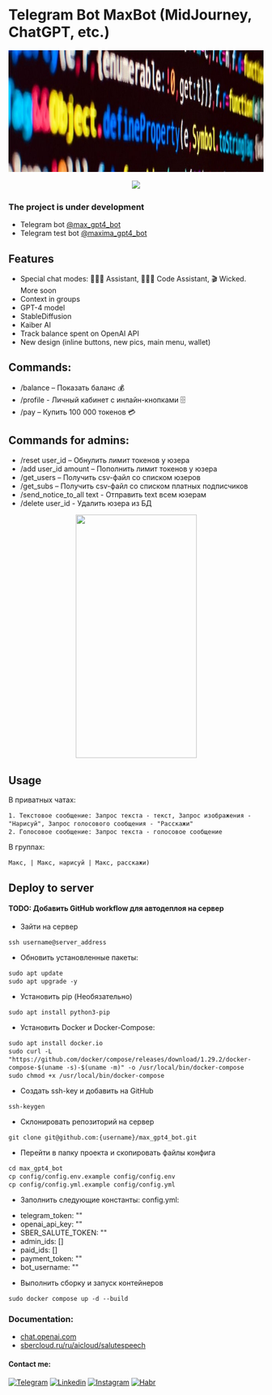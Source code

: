 # Telegram Bot MaxBot (MidJourney, ChatGPT, etc.)

<p align="center">
<a href="https://t.me/max_gpt4_bot" alt="bot_pic"><img src="https://github.com/maidaritsydenov/max_gpt4_bot/blob/main/static/header.jpg" width="1288" height="240" /></a>
</p>

<p align="center">
<a href="https://t.me/max_gpt4_bot" alt="Run Telegram Bot shield"><img src="https://img.shields.io/badge/RUN-Telegram%20Bot-blue" /></a>
</p>

### The project is under development

* Telegram bot [@max_gpt4_bot](https://t.me/max_gpt4_bot)
* Telegram test bot [@maxima_gpt4_bot](https://t.me/maxima_gpt4_bot)


## Features
- Special chat modes: 👩🏼‍🎓 Assistant, 👩🏼‍💻 Code Assistant, 🎬 Wicked. More soon
- Context in groups
- GPT-4 model
- StableDiffusion
- Kaiber AI
- Track balance spent on OpenAI API
- New design (inline buttons, new pics, main menu, wallet)


## Commands:
- /balance – Показать баланс 💰
- /profile - Личный кабинет с инлайн-кнопками 🗄
- /pay – Купить 100 000 токенов 💳


## Commands for admins:
- /reset user_id – Обнулить лимит токенов у юзера
- /add user_id amount – Пополнить лимит токенов у юзера
- /get_users – Получить csv-файл со списком юзеров
- /get_subs – Получить csv-файл со списком платных подписчиков
- /send_notice_to_all text - Отправить text всем юзерам
- /delete user_id - Удалить юзера из БД

<p align="center">
<a href="https://t.me/max_gpt4_bot" alt="bot_pic"><img src="https://github.com/maidaritsydenov/max_gpt4_bot/blob/main/static/maxima_gpt4_bot.gif" width="239" height="480" /></a>
</p>

## Usage
В приватных чатах:
```
1. Текстовое сообщение: Запрос текста - текст, Запрос изображения - "Нарисуй", Запрос голосового сообщения - "Расскажи"
2. Голосовое сообщение: Запрос текста - голосовое сообщение
```

В группах:
```
Макс, | Макс, нарисуй | Макс, расскажи)
```


## Deploy to server
#### TODO: Добавить GitHub workflow для автодеплоя на сервер

* Зайти на сервер
```
ssh username@server_address
```

* Обновить установленные пакеты:
```
sudo apt update
sudo apt upgrade -y
```

* Установить pip (Необязательно)
```
sudo apt install python3-pip
```

* Установить Docker и Docker-Compose:
```
sudo apt install docker.io
sudo curl -L "https://github.com/docker/compose/releases/download/1.29.2/docker-compose-$(uname -s)-$(uname -m)" -o /usr/local/bin/docker-compose
sudo chmod +x /usr/local/bin/docker-compose
```

* Создать ssh-key и добавить на GitHub
```
ssh-keygen
```

* Склонировать репозиторий на сервер
```
git clone git@github.com:{username}/max_gpt4_bot.git
```

* Перейти в папку проекта и скопировать файлы конфига
```
cd max_gpt4_bot
cp config/config.env.example config/config.env
cp config/config.yml.example config/config.yml
```

* Заполнить следующие константы:
config.yml:
- telegram_token: ""
- openai_api_key: ""
- SBER_SALUTE_TOKEN: ""
- admin_ids: []
- paid_ids: []
- payment_token: ""
- bot_username: ""


* Выполнить сборку и запуск контейнеров
```
sudo docker compose up -d --build
```


### Documentation:
* [chat.openai.com](https://chat.openai.com)
* [sbercloud.ru/ru/aicloud/salutespeech](https://developers.sber.ru/docs/ru/salutespeech/category-overview)


<h4>Contact me:</h4>

<a href='https://t.me/maidaritsydenov'><img src="https://github.com/maidaritsydenov/maidaritsydenov/blob/main/logo/telegram.svg" width="32" 
   height="32" alt="Telegram"></a>
<a href='https://www.linkedin.com/in/maidari-tsydenov-315b89264/'><img src="https://github.com/maidaritsydenov/maidaritsydenov/blob/main/logo/linkedin.svg" width="32" 
   height="32" alt="Linkedin"></a>
<a href='https://www.instagram.com/maidaritsydenov/'><img src="https://github.com/maidaritsydenov/maidaritsydenov/blob/main/logo/instagram.svg" width="32" 
   height="32" alt="Instagram"></a>
<a href='https://career.habr.com/maidaritsydenov'><img src="https://github.com/maidaritsydenov/maidaritsydenov/blob/main/logo/habr.svg" width="32" 
   height="32" alt="Habr"></a>



